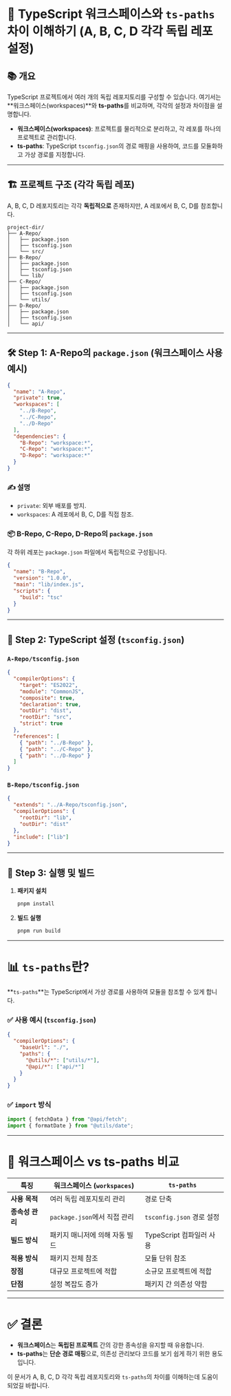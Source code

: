 
# 🌟 TypeScript 워크스페이스와 `ts-paths` 차이 이해하기 (A, B, C, D 각각 독립 레포 설정)

## 📚 개요

TypeScript 프로젝트에서 여러 개의 독립 레포지토리를 구성할 수 있습니다.
여기서는 **워크스페이스(workspaces)**와 **ts-paths**를 비교하며, 각각의 설정과 차이점을 설명합니다.

- **워크스페이스(workspaces)**: 프로젝트를 물리적으로 분리하고, 각 레포를 하나의 프로젝트로 관리합니다.
- **ts-paths**: TypeScript `tsconfig.json`의 경로 매핑을 사용하여, 코드를 모듈화하고 가상 경로를 지정합니다.

---

## 🏗️ 프로젝트 구조 (각각 독립 레포)

A, B, C, D 레포지토리는 각각 **독립적으로** 존재하지만, A 레포에서 B, C, D를 참조합니다.

```plaintext
project-dir/
├── A-Repo/
│   ├── package.json
│   ├── tsconfig.json
│   └── src/
├── B-Repo/
│   ├── package.json
│   ├── tsconfig.json
│   └── lib/
├── C-Repo/
│   ├── package.json
│   ├── tsconfig.json
│   └── utils/
├── D-Repo/
│   ├── package.json
│   ├── tsconfig.json
│   └── api/
```

---

## 🛠️ Step 1: A-Repo의 `package.json` (워크스페이스 사용 예시)

```json
{
  "name": "A-Repo",
  "private": true,
  "workspaces": [
    "../B-Repo",
    "../C-Repo",
    "../D-Repo"
  ],
  "dependencies": {
    "B-Repo": "workspace:*",
    "C-Repo": "workspace:*",
    "D-Repo": "workspace:*"
  }
}
```

### ✍️ 설명
- `private`: 외부 배포를 방지.
- `workspaces`: A 레포에서 B, C, D를 직접 참조.

### 📦 B-Repo, C-Repo, D-Repo의 `package.json`

각 하위 레포는 `package.json` 파일에서 독립적으로 구성됩니다.

```json
{
  "name": "B-Repo",
  "version": "1.0.0",
  "main": "lib/index.js",
  "scripts": {
    "build": "tsc"
  }
}
```

---

## 📝 Step 2: TypeScript 설정 (`tsconfig.json`)

### `A-Repo/tsconfig.json`

```json
{
  "compilerOptions": {
    "target": "ES2022",
    "module": "CommonJS",
    "composite": true,
    "declaration": true,
    "outDir": "dist",
    "rootDir": "src",
    "strict": true
  },
  "references": [
    { "path": "../B-Repo" },
    { "path": "../C-Repo" },
    { "path": "../D-Repo" }
  ]
}
```

### `B-Repo/tsconfig.json`

```json
{
  "extends": "../A-Repo/tsconfig.json",
  "compilerOptions": {
    "rootDir": "lib",
    "outDir": "dist"
  },
  "include": ["lib"]
}
```

---

## 🚀 Step 3: 실행 및 빌드

1. **패키지 설치**
   ```bash
   pnpm install
   ```

2. **빌드 실행**
   ```bash
   pnpm run build
   ```

---

# 📊 `ts-paths`란?

**`ts-paths`**는 TypeScript에서 가상 경로를 사용하여 모듈을 참조할 수 있게 합니다.

### ✅ 사용 예시 (`tsconfig.json`)

```json
{
  "compilerOptions": {
    "baseUrl": "./",
    "paths": {
      "@utils/*": ["utils/*"],
      "@api/*": ["api/*"]
    }
  }
}
```

### ✅ `import` 방식

```typescript
import { fetchData } from "@api/fetch";
import { formatDate } from "@utils/date";
```

---

# 🔑 **워크스페이스 vs ts-paths 비교**

| 특징                    | 워크스페이스 (`workspaces`) | `ts-paths` |
|-------------------------|-----------------------------|------------|
| **사용 목적**           | 여러 독립 레포지토리 관리   | 경로 단축 |
| **종속성 관리**         | `package.json`에서 직접 관리 | `tsconfig.json` 경로 설정 |
| **빌드 방식**           | 패키지 매니저에 의해 자동 빌드 | TypeScript 컴파일러 사용 |
| **적용 방식**           | 패키지 전체 참조            | 모듈 단위 참조 |
| **장점**                | 대규모 프로젝트에 적합      | 소규모 프로젝트에 적합 |
| **단점**                | 설정 복잡도 증가            | 패키지 간 의존성 약함 |

---

# ✅ 결론

- **워크스페이스**는 **독립된 프로젝트** 간의 강한 종속성을 유지할 때 유용합니다.
- **ts-paths**는 **단순 경로 매핑**으로, 의존성 관리보다 코드를 보기 쉽게 하기 위한 용도입니다.

이 문서가 A, B, C, D 각각 독립 레포지토리와 `ts-paths`의 차이를 이해하는데 도움이 되었길 바랍니다.
